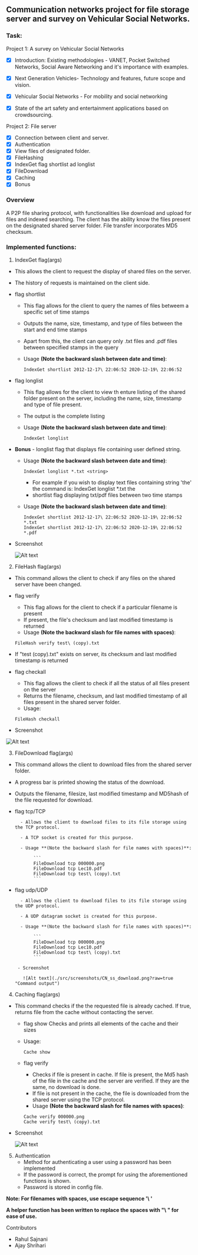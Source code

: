 ## Communication networks project for file storage server and survey on Vehicular Social Networks.



### Task:

Project 1: A survey on Vehicular Social Networks
- [x] Introduction: Existing methodologies - VANET, Pocket Switched Networks, Social Aware Networking and it's importance with examples.
- [x] Next Generation Vehicles- Technology and features, future scope and vision. 
- [x] Vehicular Social Networks - For mobility and social networking
- [x] State of the art safety and entertainment applications based on crowdsourcing.


Project 2: File server
- [x] Connection between client and server.
- [x] Authentication
- [x] View files of designated folder.
- [x] FileHashing
- [x] IndexGet flag shortlist ad longlist
- [x] FileDownload
- [x] Caching
- [x] Bonus

### Overview
A P2P file sharing protocol, with functionalities like download and upload for files and indexed searching. The client has the ability know the files present on the designated shared server folder. File transfer incorporates MD5 checksum.


### Implemented functions:
1. IndexGet flag(args)
  - This allows the client to request the display of shared files on the server.
  - The history of requests is maintained on the client side.
  - flag shortlist
    - This flag allows for the client to query the names of files betweem a specific set of time stamps

    - Outputs the name, size, timestamp, and type of files between the start and end time stamps

    - Apart from this, the client can query only .txt files and .pdf files between specified stamps in the query

    - Usage **(Note the backward slash between date and time)**:

      ```
      IndexGet shortlist 2012-12-17\ 22:06:52 2020-12-19\ 22:06:52
      ```
  - flag longlist
    - This flag allows for the client to view th enture listing of the shared folder present on the server, including the name, size, timestamp and type of file present.

    - The output is the complete listing

    - Usage **(Note the backward slash between date and time)**:

      ```
      IndexGet longlist
      ```

      
  - **Bonus**
         - longlist flag that displays file containing user defined string.

       - Usage **(Note the backward slash between date and time)**:

         ```
         IndexGet longlist *.txt <string>
         ```

         - For example if you wish to display text files containing string 'the' the command is: IndexGet longlist *.txt the
         - shortlist flag displaying txt/pdf files between two time stamps

       - Usage **(Note the backward slash between date and time)**:

           ```
           IndexGet shortlist 2012-12-17\ 22:06:52 2020-12-19\ 22:06:52 *.txt
           IndexGet shortlist 2012-12-17\ 22:06:52 2020-12-19\ 22:06:52 *.pdf
           ```

  - Screenshot

    ![Alt text](./src/screenshots/indexget.png?raw=true "Command output")

2. FileHash flag(args)
  - This command allows the client to check if any files on the shared server have been changed. 

  - flag verify
    - This flag allows for the client to check if a particular filename is present
    - If present, the file's checksum and last modified timestamp is returned
    - Usage **(Note the backward slash for file names with spaces)**:

    ```
    FileHash verify test\ (copy).txt
    ```

  - If "test (copy).txt" exists on server, its checksum and last modified timestamp is returned

  - flag checkall

    - This flag allows the client to check if all the status of all files present on the server
    - Returns the filename, checksum, and last modified timestamp of all files present in the shared server folder.
    - Usage:

    ```
    FileHash checkall 
    ```

  - Screenshot

![Alt text](./src/screenshots/fileHash.png?raw=true "Command output")

3. FileDownload flag(args)
  - This command allows the client to download files from the shared server folder.

  - A progress bar is printed showing the status of the download.

  - Outputs the filename, filesize, last modified timestamp and MD5hash of the file requested for download.

       

  - flag tcp/TCP

          - Allows the client to download files to its file storage using the TCP protocol.

          - A TCP socket is created for this purpose.

          - Usage **(Note the backward slash for file names with spaces)**:

               ```
               FileDownload tcp 000000.png
               FileDownload tcp Lec10.pdf
               FileDownload tcp test\ (copy).txt
               ```

  - flag udp/UDP

          - Allows the client to download files to its file storage using the UDP protocol.

          - A UDP datagram socket is created for this purpose.

          - Usage **(Note the backward slash for file names with spaces)**:

               ```
               FileDownload tcp 000000.png
               FileDownload tcp Lec10.pdf
               FileDownload tcp test\ (copy).txt
               ```

         - Screenshot

           ![Alt text](./src/screenshots/CN_ss_download.png?raw=true "Command output")

4. Caching flag(args)
  - This command checks if the the requested file is already cached. If true, returns file from the cache without contacting the server.
    - flag show
    	Checks and prints all elements of the cache and their sizes
    	
    - Usage:

      ```
      Cache show
      ```

    - flag verify
      - Checks if file is present in cache. If file is present, the Md5 hash of the file in the cache and the server are verified. If they are the same, no download is done.
      - If file is not present in the cache, the file is downloaded from the shared server using the TCP protocol.
      - Usage **(Note the backward slash for file names with spaces)**:

      ```
      Cache verify 000000.png
      Cache verify test\ (copy).txt
      ```
  - Screenshot

    ![Alt text](./src/screenshots/cache.png?raw=true "Command output")

5. Authentication
	- Method for authenticating a user using a password has been implemented
	- If the password is correct, the prompt for using the aforementioned functions is shown.
	- Password is stored in config file. 

**Note: For filenames with spaces, use escape sequence '\ '**

**A helper function has been written to replace the spaces with "\\ " for ease of use.**  

Contributors
- Rahul Sajnani
- Ajay Shrihari

